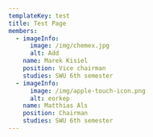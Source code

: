 ```yaml
---
templateKey: test
title: Test Page
members:
  - imageInfo:
      image: /img/chemex.jpg
      alt: Add
    name: Marek Kisiel
    position: Vice chairman
    studies: SWU 6th semester
  - imageInfo:
      image: /img/apple-touch-icon.png
      alt: eorkep
    name: Matthias Als
    position: Chairman
    studies: SWU 6th semester
---
```

